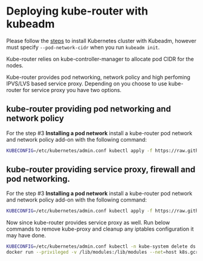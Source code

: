 # Deploying kube-router with kubeadm

Please follow the [steps](https://kubernetes.io/docs/setup/independent/create-cluster-kubeadm/) to install Kubernetes cluster with Kubeadm, however must specify `--pod-network-cidr` when you run `kubeadm init`.

Kube-router relies on kube-controller-manager to allocate pod CIDR for the nodes.

Kube-router provides pod networking, network policy and high perfoming IPVS/LVS based service proxy. Depending on you choose to use kube-router for service proxy you have two options.

## kube-router providing pod networking and network policy

For the step #3 **Installing a pod network** install a kube-router pod network and network policy add-on with the following command:

```sh
KUBECONFIG=/etc/kubernetes/admin.conf kubectl apply -f https://raw.githubusercontent.com/cloudnativelabs/kube-router/master/daemonset/kubeadm-kuberouter.yaml
```

## kube-router providing service proxy, firewall and pod networking.

For the step #3 **Installing a pod network** install a kube-router pod network and network policy add-on with the following command:

```sh
KUBECONFIG=/etc/kubernetes/admin.conf kubectl apply -f https://raw.githubusercontent.com/cloudnativelabs/kube-router/master/daemonset/kubeadm-kuberouter-all-features.yaml
```

Now since kube-router provides service proxy as well. Run below commands to remove kube-proxy and cleanup any iptables configuration it may have done.

```sh
KUBECONFIG=/etc/kubernetes/admin.conf kubectl -n kube-system delete ds kube-proxy
docker run --privileged -v /lib/modules:/lib/modules --net=host k8s.gcr.io/kube-proxy-amd64:v1.10.2 kube-proxy --cleanup
```


